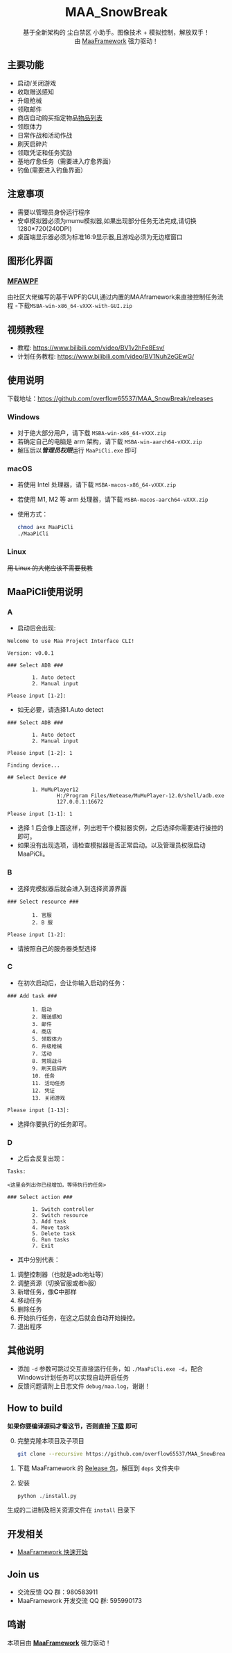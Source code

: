 <div align="center">

# MAA_SnowBreak

基于全新架构的 尘白禁区 小助手。图像技术 + 模拟控制，解放双手！  
由 [MaaFramework](https://github.com/MaaXYZ/MaaFramework) 强力驱动！


</div>

## 主要功能

- 启动/关闭游戏
- 收取赠送感知
- 升级枪械
- 领取邮件
- 商店自动购买指定物品[物品列表](docs/物品列表.md)
- 领取体力
- 日常作战和活动作战
- 刷天启碎片
- 领取凭证和任务奖励
- 基地疗愈任务（需要进入疗愈界面）
- 钓鱼(需要进入钓鱼界面）

## 注意事项
- 需要以管理员身份运行程序
- 安卓模拟器必须为mumu模拟器,如果出现部分任务无法完成,请切换1280*720(240DPI)
- 桌面端显示器必须为标准16:9显示器,且游戏必须为无边框窗口

## 图形化界面

### [MFAWPF](https://github.com/SweetSmellFox/MFAWPF)
 由社区大佬编写的基于WPF的GUI,通过内置的MAAframework来直接控制任务流程
 -下载`MSBA-win-x86_64-vXXX-with-GUI.zip`
  
## 视频教程

- 教程: <https://www.bilibili.com/video/BV1v2hFe8Esv/>
- 计划任务教程: <https://www.bilibili.com/video/BV1Nuh2eGEwG/>
  
## 使用说明

下载地址：<https://github.com/overflow65537/MAA_SnowBreak/releases>

### Windows

- 对于绝大部分用户，请下载 `MSBA-win-x86_64-vXXX.zip`
- 若确定自己的电脑是 arm 架构，请下载 `MSBA-win-aarch64-vXXX.zip`
- 解压后以***管理员权限***运行 `MaaPiCli.exe` 即可

### macOS

- 若使用 Intel 处理器，请下载 `MSBA-macos-x86_64-vXXX.zip`
- 若使用 M1, M2 等 arm 处理器，请下载 `MSBA-macos-aarch64-vXXX.zip`
- 使用方式：

  ```bash
  chmod a+x MaaPiCli
  ./MaaPiCli
  ```

### Linux

~~用 Linux 的大佬应该不需要我教~~
## MaaPiCli使用说明
### A
- 启动后会出现:
```
Welcome to use Maa Project Interface CLI!

Version: v0.0.1

### Select ADB ###

        1. Auto detect
        2. Manual input

Please input [1-2]:
```
- 如无必要，请选择1.Auto detect

```
### Select ADB ###

        1. Auto detect
        2. Manual input

Please input [1-2]: 1

Finding device...

## Select Device ##

        1. MuMuPlayer12
                H:/Program Files/Netease/MuMuPlayer-12.0/shell/adb.exe
                127.0.0.1:16672

Please input [1-1]: 1
```
- 选择 1 后会像上面这样，列出若干个模拟器实例，之后选择你需要进行操控的即可。
- 如果没有出现选项，请检查模拟器是否正常启动。以及管理员权限启动MaaPiCli。
### B
- 选择完模拟器后就会进入到选择资源界面
```
### Select resource ###

        1. 官服
        2. B 服

Please input [1-2]:
```
- 请按照自己的服务器类型选择
### C
- 在初次启动后，会让你输入启动的任务：
```
### Add task ###

        1. 启动
        2. 赠送感知
        3. 邮件
        4. 商店
        5. 领取体力
        6. 升级枪械
        7. 活动
        8. 常规战斗
        9. 刷天启碎片
        10. 任务
        11. 活动任务
        12. 凭证
        13. 关闭游戏

Please input [1-13]:
```
- 选择你要执行的任务即可。

### D

- 之后会反复出现：
```
Tasks:

<这里会列出你已经增加，等待执行的任务>

### Select action ###

        1. Switch controller
        2. Switch resource
        3. Add task
        4. Move task
        5. Delete task
        6. Run tasks
        7. Exit
```
- 其中分别代表：
1. 调整控制器（也就是adb地址等）
2. 调整资源（切换官服或者b服）
3. 新增任务，像**C**中那样
4. 移动任务
5. 删除任务
6. 开始执行任务，在这之后就会自动开始操控。
7. 退出程序

## 其他说明

- 添加 `-d` 参数可跳过交互直接运行任务，如 `./MaaPiCli.exe -d`，配合Windows计划任务可以实现自动开启任务
- 反馈问题请附上日志文件 `debug/maa.log`，谢谢！

## How to build

**如果你要编译源码才看这节，否则直接 [下载](https://github.com/overflow65537/MAA_SnowBreak/releases) 即可**

0. 完整克隆本项目及子项目

    ```bash
    git clone --recursive https://github.com/overflow65537/MAA_SnowBreak.git
    ```

1. 下载 MaaFramework 的 [Release 包](https://github.com/MaaXYZ/MaaFramework/releases)，解压到 `deps` 文件夹中
2. 安装

    ```python
    python ./install.py
    ```

生成的二进制及相关资源文件在 `install` 目录下

## 开发相关

- [MaaFramework 快速开始](https://github.com/MaaAssistantArknights/MaaFramework/blob/main/docs/zh_cn/1.1-%E5%BF%AB%E9%80%9F%E5%BC%80%E5%A7%8B.md)

## Join us

- 交流反馈 QQ 群：980583911
- MaaFramework 开发交流 QQ 群: 595990173

## 鸣谢

本项目由 **[MaaFramework](https://github.com/MaaXYZ/MaaFramework)** 强力驱动！

